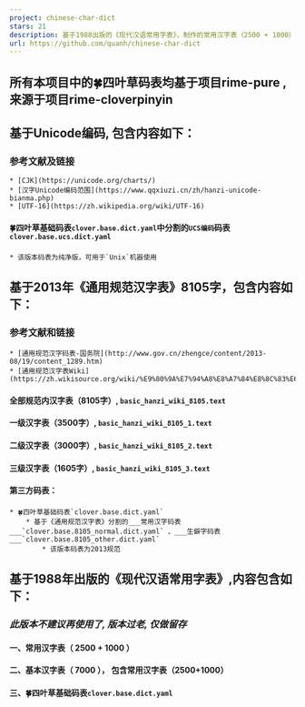 ```yaml
---
project: chinese-char-dict
stars: 21
description: 基于1988出版的《现代汉语常用字表》，制作的常用汉字表（2500 + 1000）及 基本汉子表（7000）。
url: https://github.com/quanh/chinese-char-dict
---
```


所有本项目中的🍀四叶草码表均基于项目rime-pure ,来源于项目rime-cloverpinyin
----------------------------------------------------

基于Unicode编码, 包含内容如下：
--------------------

### 参考文献及链接

```
* [CJK](https://unicode.org/charts/)
* [汉字Unicode编码范围](https://www.qqxiuzi.cn/zh/hanzi-unicode-bianma.php)
* [UTF-16](https://zh.wikipedia.org/wiki/UTF-16)
```

#### 🍀四叶草基础码表`clover.base.dict.yaml`中分割的`UCS编码`码表 `clover.base.ucs.dict.yaml`

```
* 该版本码表为纯净版，可用于`Unix`机器使用
```

基于2013年《通用规范汉字表》8105字，包含内容如下：
-----------------------------

### 参考文献和链接

```
* [通用规范汉字码表-国务院](http://www.gov.cn/zhengce/content/2013-08/19/content_1289.htm)
* [通用规范汉字表Wiki](https://zh.wikisource.org/wiki/%E9%80%9A%E7%94%A8%E8%A7%84%E8%8C%83%E6%B1%89%E5%AD%97%E8%A1%A8)
```

#### 全部规范内汉字表（8105字）, `basic_hanzi_wiki_8105.text`

#### 一级汉字表（3500字）, `basic_hanzi_wiki_8105_1.text`

#### 二级汉字表（3000字）, `basic_hanzi_wiki_8105_2.text`

#### 三级汉字表（1605字）, `basic_hanzi_wiki_8105_3.text`

#### 第三方码表：

```
* 🍀四叶草基础码表`clover.base.dict.yaml`  
    * 基于《通用规范汉字表》分割的___常用汉字码表___`clover.base.8105_normal.dict.yaml` 、___生僻字码表___`clover.base.8105_other.dict.yaml`
        * 该版本码表为2013规范
```

基于1988年出版的《现代汉语常用字表》,内容包含如下：
----------------------------

### _**此版本不建议再使用了, 版本过老, 仅做留存**_

#### 一、常用汉字表（ 2500 + 1000 ）

#### 二、基本汉字表（ 7000 ）， 包含常用汉字表（2500+1000）

#### 三、🍀四叶草基础码表`clover.base.dict.yaml`
